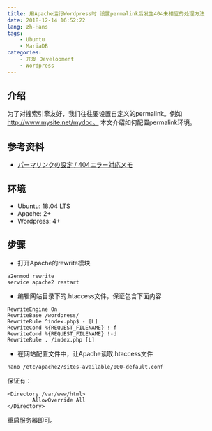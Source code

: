 ```yaml
---
title: 用Apache运行Wordpress时 设置permalink后发生404未相应的处理方法
date: 2018-12-14 16:52:22
lang: zh-Hans
tags:
    - Ubuntu
    - MariaDB
categories: 
    - 开发 Development
    - Wordpress
---
```


## 介绍

为了对搜索引擎友好，我们往往要设置自定义的permalink。例如 http://www.mysite.net/mydoc。
本文介绍如何配置permalink环境。

## 参考资料

- [パーマリンクの設定 / 404エラー対応メモ](https://qiita.com/tackeyy/items/f71d1ded5735a1cca4ef)

## 环境

- Ubuntu: 18.04 LTS
- Apache: 2+
- Wordpress: 4+

## 步骤

- 打开Apache的rewrite模块
```text
a2enmod rewrite
service apache2 restart
```

- 编辑网站目录下的.htaccess文件，保证包含下面内容

```text
RewriteEngine On
RewriteBase /wordpress/ 
RewriteRule ^index.php$ - [L]
RewriteCond %{REQUEST_FILENAME} !-f
RewriteCond %{REQUEST_FILENAME} !-d
RewriteRule . /index.php [L]
```

- 在网站配置文件中，让Apache读取.htaccess文件

```text
nano /etc/apache2/sites-available/000-default.conf
```

保证有：

```text
<Directory /var/www/html>
        AllowOverride All
</Directory>
```

重启服务器即可。